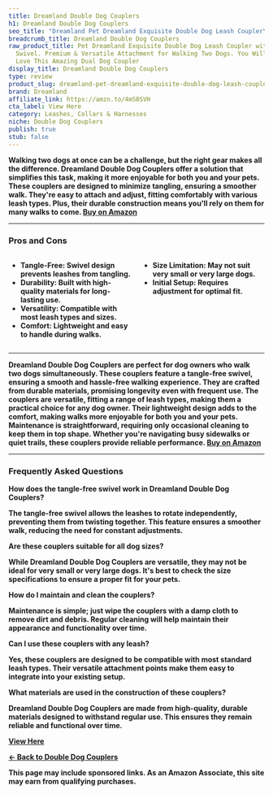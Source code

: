 ```yaml
---
title: Dreamland Double Dog Couplers
h1: Dreamland Double Dog Couplers
seo_title: "Dreamland Pet Dreamland Exquisite Double Dog Leash Coupler\u2026"
breadcrumb_title: Dreamland Double Dog Couplers
raw_product_title: Pet Dreamland Exquisite Double Dog Leash Coupler with Tangle-Free
  Swivel. Premium & Versatile Attachment for Walking Two Dogs. You Will Absolutely
  Love This Amazing Dual Dog Coupler
display_title: Dreamland Double Dog Couplers
type: review
product_slug: dreamland-pet-dreamland-exquisite-double-dog-leash-coupler-with-tangle-0a334042
brand: Dreamland
affiliate_link: https://amzn.to/4mS8SVH
cta_label: View Here
category: Leashes, Collars & Harnesses
niche: Double Dog Couplers
publish: true
stub: false
---
```


<div id="intro" class="full-width">
  <p><strong>Walking two dogs at once can be a challenge, but the right gear makes all the difference. Dreamland Double Dog Couplers offer a solution that simplifies this task, making it more enjoyable for both you and your pets. These couplers are designed to minimize tangling, ensuring a smoother walk. They're easy to attach and adjust, fitting comfortably with various leash types. Plus, their durable construction means you'll rely on them for many walks to come. <a href="https://amzn.to/4mS8SVH" rel="nofollow sponsored noopener" target="_blank"><strong>Buy on Amazon</strong></a></p>
</div>

<hr />
<h3 id="pros-cons">Pros and Cons</h3>
<div class="pc-grid" style="display:grid;grid-template-columns:1fr 1fr;gap:16px;">
  <ul>
    <li><strong>Tangle-Free:</strong> Swivel design prevents leashes from tangling.</li>
    <li><strong>Durability:</strong> Built with high-quality materials for long-lasting use.</li>
    <li><strong>Versatility:</strong> Compatible with most leash types and sizes.</li>
    <li><strong>Comfort:</strong> Lightweight and easy to handle during walks.</li>
  </ul>
  <ul>
    <li><strong>Size Limitation:</strong> May not suit very small or very large dogs.</li>
    <li><strong>Initial Setup:</strong> Requires adjustment for optimal fit.</li>
  </ul>
</div>
<hr />

<div class="full-width">
  <p>Dreamland Double Dog Couplers are perfect for dog owners who walk two dogs simultaneously. These couplers feature a tangle-free swivel, ensuring a smooth and hassle-free walking experience. They are crafted from durable materials, promising longevity even with frequent use. The couplers are versatile, fitting a range of leash types, making them a practical choice for any dog owner. Their lightweight design adds to the comfort, making walks more enjoyable for both you and your pets. Maintenance is straightforward, requiring only occasional cleaning to keep them in top shape. Whether you're navigating busy sidewalks or quiet trails, these couplers provide reliable performance. <a href="https://amzn.to/4mS8SVH" rel="nofollow sponsored noopener" target="_blank"><strong>Buy on Amazon</strong></a></p>
</div>

<hr />
<h3 id="faqs">Frequently Asked Questions</h3>

<p><strong>How does the tangle-free swivel work in Dreamland Double Dog Couplers?</strong></p>
<p>The tangle-free swivel allows the leashes to rotate independently, preventing them from twisting together. This feature ensures a smoother walk, reducing the need for constant adjustments.</p>

<p><strong>Are these couplers suitable for all dog sizes?</strong></p>
<p>While Dreamland Double Dog Couplers are versatile, they may not be ideal for very small or very large dogs. It's best to check the size specifications to ensure a proper fit for your pets.</p>

<p><strong>How do I maintain and clean the couplers?</strong></p>
<p>Maintenance is simple; just wipe the couplers with a damp cloth to remove dirt and debris. Regular cleaning will help maintain their appearance and functionality over time.</p>

<p><strong>Can I use these couplers with any leash?</strong></p>
<p>Yes, these couplers are designed to be compatible with most standard leash types. Their versatile attachment points make them easy to integrate into your existing setup.</p>

<p><strong>What materials are used in the construction of these couplers?</strong></p>
<p>Dreamland Double Dog Couplers are made from high-quality, durable materials designed to withstand regular use. This ensures they remain reliable and functional over time.</p>
<p><a class="btn" href="https://amzn.to/4mS8SVH" target="_blank" rel="nofollow sponsored noopener">View Here</a></p>
<p><a href="/roundups/leashes-collars-harnesses/double-dog-couplers/">← Back to Double Dog Couplers</a></p>
<aside class="disclosure">This page may include sponsored links. As an Amazon Associate, this site may earn from qualifying purchases.</aside>
